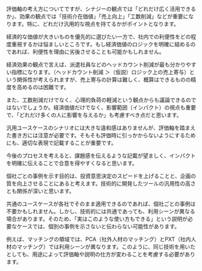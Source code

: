 評価軸の考え方についてですが、シナジーの観点では「どれだけ広く活用できるか」、効果の観点では「技術介在価値」「売上向上」「工数削減」などが重要になります。特に、どれだけ汎用的な視点を持てるかがポイントとなります。

経済的な価値が大きいものを優先的に選びたい一方で、社内での利便性をどの程度重視するかは悩ましいところです。もし経済価値のロジックを明確に組めるのであれば、利便性を理由に劣後させることも可能かもしれません。

経済効果の観点で言えば、派遣社員などのヘッドカウント削減が最も分かりやすい指標になります。（ヘッドカウント削減 ＞（仮説）ロジック上の売上寄与）という関係性が考えられますが、売上寄与の計算は難しく、概算はできるものの精度を高めるのは困難です。

また、工数削減だけでなく、心理的負荷の軽減という観点からも議論できるのではないでしょうか。経済価値だけでなく、影響範囲（インパクト）の視点も重要で、「どれだけ多くの人に影響を与えるか」も考慮すべき点だと思います。

汎用ユースケースのシナリオには大きな違和感はありませんが、評価軸を踏まえた書き方には注意が必要です。そもそも評価時に引っかからないようにするためにも、適切な表現で記載することが重要です。

今後のプロセスを考えると、課題感を伝えるような記載が望ましく、インパクトを明確に伝えることで合意を得やすくなると思います。

個社ごとの事例を示す目的は、投資意思決定のスピードを上げることと、企画の質を向上させることにあると考えます。技術的に開発したツールの汎用性の高さとも関係が深いと思います。

共通のユースケースが各社でそのまま適用できるのであれば、個社ごとの事例は不要かもしれません。しかし、技術的には共通であっても、利用シーンが異なる場合があります。そのため、「実はこのような使い方もできる」という説明が必要なケースでは、個別の事例を示さないと伝わらない可能性があります。

例えば、マッチングの領域では、PCA（社外人材のマッチング）とPXT（社内人材のマッチング）では利用シーンが異なります。このように、同じ技術を用いたとしても、用途によって評価軸や説明の仕方が変わることを考慮する必要があります。

